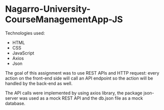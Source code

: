 # Nagarro-University-CourseManagementApp-JS

Technologies used:

+ HTML
+ CSS
+ JavaScript
+ Axios
+ Json


The goal of this assignment was to use REST APIs and HTTP request: every action on the front-end side will call an API endpoint so the action will be handled by the back-end as well.

The API calls were implemented by using axios library, the package json-server was used as a mock REST API and the db.json file as a mock database.





